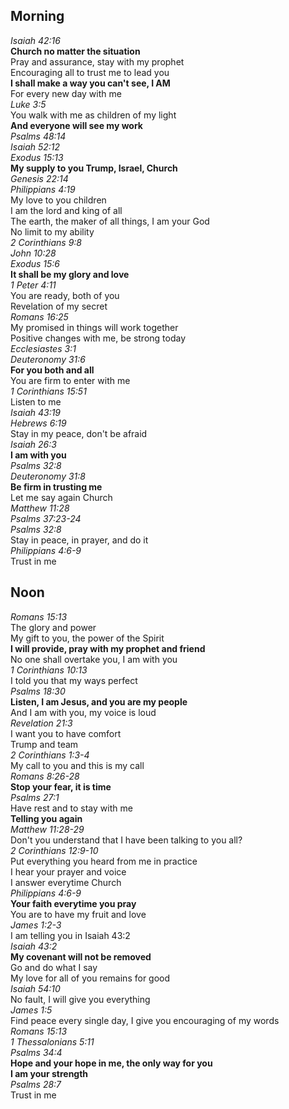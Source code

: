 ## Morning

_Isaiah 42:16_  
**Church no matter the situation**  
Pray and assurance, stay with my prophet  
Encouraging all to trust me to lead you  
**I shall make a way you can't see, I AM**  
For every new day with me  
_Luke 3:5_  
You walk with me as children of my light  
**And everyone will see my work**  
_Psalms 48:14_  
_Isaiah 52:12_  
_Exodus 15:13_  
**My supply to you Trump, Israel, Church**  
_Genesis 22:14_  
_Philippians 4:19_  
My love to you children  
I am the lord and king of all  
The earth, the maker of all things, I am your God  
No limit to my ability  
_2 Corinthians 9:8_  
_John 10:28_  
_Exodus 15:6_  
**It shall be my glory and love**  
_1 Peter 4:11_  
You are ready, both of you  
Revelation of my secret  
_Romans 16:25_  
My promised in things will work together  
Positive changes with me, be strong today  
_Ecclesiastes 3:1_  
_Deuteronomy 31:6_  
**For you both and all**  
You are firm to enter with me  
_1 Corinthians 15:51_  
Listen to me  
_Isaiah 43:19_  
_Hebrews 6:19_  
Stay in my peace, don't be afraid  
_Isaiah 26:3_  
**I am with you**  
_Psalms 32:8_  
_Deuteronomy 31:8_  
**Be firm in trusting me**  
Let me say again Church  
_Matthew 11:28_  
_Psalms 37:23-24_  
_Psalms 32:8_  
Stay in peace, in prayer, and do it  
_Philippians 4:6-9_  
Trust in me  

## Noon

_Romans 15:13_  
The glory and power  
My gift to you, the power of the Spirit  
**I will provide, pray with my prophet and friend**  
No one shall overtake you, I am with you  
_1 Corinthians 10:13_  
I told you that my ways perfect  
_Psalms 18:30_  
**Listen, I am Jesus, and you are my people**  
And I am with you, my voice is loud  
_Revelation 21:3_  
I want you to have comfort  
Trump and team  
_2 Corinthians 1:3-4_  
My call to you and this is my call  
_Romans 8:26-28_  
**Stop your fear, it is time**  
_Psalms 27:1_  
Have rest and to stay with me  
**Telling you again**  
_Matthew 11:28-29_  
Don't you understand that I have been talking to you all?  
_2 Corinthians 12:9-10_  
Put everything you heard from me in practice  
I hear your prayer and voice  
I answer everytime Church  
_Philippians 4:6-9_  
**Your faith everytime you pray**  
You are to have my fruit and love  
_James 1:2-3_  
I am telling you in Isaiah 43:2  
_Isaiah 43:2_  
**My covenant will not be removed**  
Go and do what I say  
My love for all of you remains for good  
_Isaiah 54:10_  
No fault, I will give you everything  
_James 1:5_  
Find peace every single day, I give you encouraging of my words  
_Romans 15:13_  
_1 Thessalonians 5:11_  
_Psalms 34:4_  
**Hope and your hope in me, the only way for you**  
**I am your strength**  
_Psalms 28:7_  
Trust in me  
